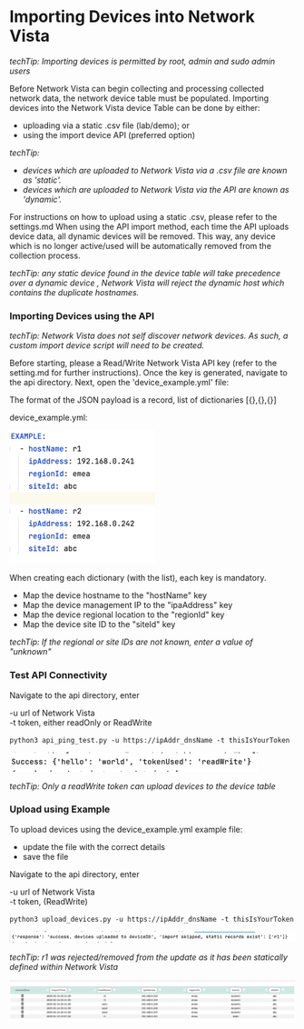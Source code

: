 # Importing Devices into Network Vista

<i>techTip: Importing devices is permitted by root, admin and sudo admin users</i>

Before Network Vista can begin collecting and processing collected network data, the 
network device table must be populated. 
Importing devices into the Network Vista device Table can be done by either:

* uploading via a static .csv file (lab/demo); or 
* using the import device API (preferred option)

<i>techTip:
* devices which are uploaded to Network Vista via a .csv file are known as 'static'.
* devices which are uploaded to Network Vista via the API are known as 'dynamic'.
</i>

For instructions on how to upload using a static .csv, please refer to the settings.md
When using the API import method, each time the API uploads device data, all
dynamic devices will be removed. This way, any device which is no longer active/used will be automatically removed from the collection process.

<i>techTip: any static device found in the device table will take precedence over a dynamic device 
, Network Vista will reject the dynamic host which contains the duplicate hostnames. 
</i>
### Importing Devices using the API

<i>techTip: Network Vista does not self discover network devices. As such, a custom import device script will need to be created.</i>

Before starting, please a Read/Write Network Vista API key (refer to the setting.md for further instructions). Once the key is 
generated, navigate to the api directory. Next, open the 'device_example.yml' file:

The format of the JSON payload is a record, list of dictionaries [{},{},{}]

device_example.yml:

![img.png](imgs/img.png)

When creating each dictionary (with the list), each key is mandatory. 

* Map the device hostname to the "hostName" key
* Map the device management IP to the "ipaAddress" key
* Map the device regional location to the "regionId" key
* Map the device site ID to the "siteId" key

<i>techTip: If the regional or site IDs are not known, enter a value of "unknown"
</i>
### Test API Connectivity

Navigate to the api directory, enter

-u url of Network Vista<br>
-t token, either readOnly or ReadWrite

```
python3 api_ping_test.py -u https://ipAddr_dnsName -t thisIsYourToken
```

![img_1.png](imgs/img_1.png)

<i>techTip: Only a readWrite token can upload devices to the device table</i> 
<br>

### Upload using Example

To upload devices using the device_example.yml example file:

* update the file with the correct details
* save the file

Navigate to the api directory, enter

-u url of Network Vista<br>
-t token, (ReadWrite)

```
python3 upload_devices.py -u https://ipAddr_dnsName -t thisIsYourToken
```

![img_2.png](imgs/img_2.png)

<i>techTip: r1 was rejected/removed from the update as it has been statically defined within Network Vista
</i>

![img_3.png](imgs/img_3.png)









